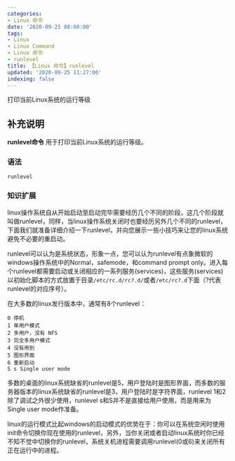 ```yaml
---
categories:
- Linux 命令
date: '2020-09-25 08:00:00'
tags:
- Linux
- Linux Command
- Linux 命令
- runlevel
title: 【Linux 命令】runlevel
updated: '2020-09-25 11:27:00'
indexing: false
---
```


打印当前Linux系统的运行等级

## 补充说明

**runlevel命令** 用于打印当前Linux系统的运行等级。

###  语法

```shell
runlevel
```

###  知识扩展

linux操作系统自从开始启动至启动完毕需要经历几个不同的阶段，这几个阶段就叫做runlevel，同样，当linux操作系统关闭时也要经历另外几个不同的runlevel，下面我们就准备详细介绍一下runlevel，并向您展示一些小技巧来让您的linux系统避免不必要的重启动。

runlevel可以认为是系统状态，形象一点，您可以认为runlevel有点象微软的windows操作系统中的Normal，safemode，和command prompt only。进入每个runlevel都需要启动或关闭相应的一系列服务(services)，这些服务(services)以初始化脚本的方式放置于目录`/etc/rc.d/rc?.d/`或者`/etc/rc?.d`下面（?代表runlevel的对应序号）。

在大多数的linux发行版本中，通常有8个runlevel：

```shell
0 停机
1 单用户模式
2 多用户，没有 NFS
3 完全多用户模式
4 没有用到
5 图形界面
6 重新启动
S s Single user mode
```

多数的桌面的linux系统缺省的runlevel是5，用户登陆时是图形界面，而多数的服务器版本的linux系统缺省的runlevel是3，用户登陆时是字符界面，runlevel 1和2除了调试之外很少使用，runlevel s和S并不是直接给用户使用，而是用来为Single user mode作准备。

linux的运行模式比起windows的启动模式的优势在于：你可以在系统空闲时使用init命令切换你现在使用的runlevel，另外，当你关闭或者启动linux系统时你已经不知不觉中切换你的runlevel，系统关机进程需要调用runlevel(0或6)来关闭所有正在运行中的进程。


<!-- Linux命令行搜索引擎：https://jaywcjlove.github.io/linux-command/ -->